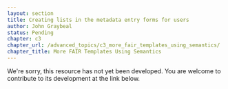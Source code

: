 ```yaml
---
layout: section
title: Creating lists in the metadata entry forms for users
author: John Graybeal
status: Pending
chapter: c3
chapter_url: /advanced_topics/c3_more_fair_templates_using_semantics/
chapter_title: More FAIR Templates Using Semantics
---
```

We're sorry, this resource has not yet been developed. 
You are welcome to contribute to its development at the link below.
